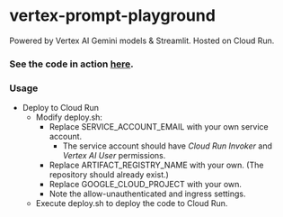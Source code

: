 # vertex-prompt-playground
 
Powered by Vertex AI Gemini models & Streamlit. Hosted on Cloud Run.

### See the code in action [here](https://thepromptplayground.xyz/).

### Usage
* Deploy to Cloud Run
    * Modify deploy.sh:
        * Replace SERVICE_ACCOUNT_EMAIL with your own service account. 
            * The service account should have _Cloud Run Invoker_ and _Vertex AI User_ permissions.
        * Replace ARTIFACT_REGISTRY_NAME with your own. (The repository should already exist.)
        * Replace GOOGLE_CLOUD_PROJECT with your own.
        * Note the allow-unauthenticated and ingress settings.
    * Execute deploy.sh to deploy the code to Cloud Run.